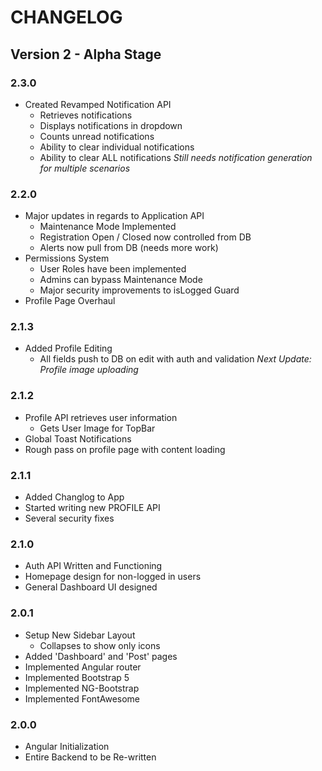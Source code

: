 # CHANGELOG

## Version 2 - Alpha Stage

### 2.3.0
- Created Revamped Notification API
  - Retrieves notifications
  - Displays notifications in dropdown
  - Counts unread notifications
  - Ability to clear individual notifications
  - Ability to clear ALL notifications
*Still needs notification generation for multiple scenarios*

### 2.2.0
- Major updates in regards to Application API
  - Maintenance Mode Implemented
  - Registration Open / Closed now controlled from DB
  - Alerts now pull from DB (needs more work)
- Permissions System
  - User Roles have been implemented
  - Admins can bypass Maintenance Mode
  - Major security improvements to isLogged Guard
- Profile Page Overhaul

### 2.1.3
- Added Profile Editing
  - All fields push to DB on edit with auth and validation
*Next Update: Profile image uploading*

### 2.1.2
- Profile API retrieves user information
  - Gets User Image for TopBar
- Global Toast Notifications
- Rough pass on profile page with content loading

### 2.1.1
- Added Changlog to App
- Started writing new PROFILE API
- Several security fixes

### 2.1.0
- Auth API Written and Functioning
- Homepage design for non-logged in users
- General Dashboard UI designed

### 2.0.1
- Setup New Sidebar Layout
    - Collapses to show only icons
- Added 'Dashboard' and 'Post' pages
- Implemented Angular router
- Implemented Bootstrap 5
- Implemented NG-Bootstrap
- Implemented FontAwesome

### 2.0.0
- Angular Initialization
- Entire Backend to be Re-written
